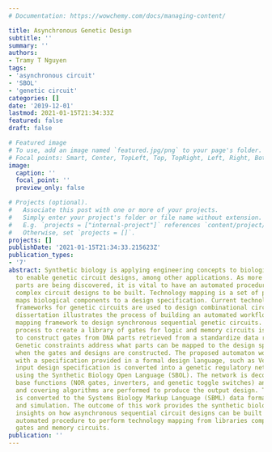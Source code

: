 ```yaml
---
# Documentation: https://wowchemy.com/docs/managing-content/

title: Asynchronous Genetic Design
subtitle: ''
summary: ''
authors:
- Tramy T Nguyen
tags:
- 'asynchronous circuit'
- 'SBOL'
- 'genetic circuit'
categories: []
date: '2019-12-01'
lastmod: 2021-01-15T21:34:33Z
featured: false
draft: false

# Featured image
# To use, add an image named `featured.jpg/png` to your page's folder.
# Focal points: Smart, Center, TopLeft, Top, TopRight, Left, Right, BottomLeft, Bottom, BottomRight.
image:
  caption: ''
  focal_point: ''
  preview_only: false

# Projects (optional).
#   Associate this post with one or more of your projects.
#   Simply enter your project's folder or file name without extension.
#   E.g. `projects = ["internal-project"]` references `content/project/deep-learning/index.md`.
#   Otherwise, set `projects = []`.
projects: []
publishDate: '2021-01-15T21:34:33.215623Z'
publication_types:
- '7'
abstract: Synthetic biology is applying engineering concepts to biological processes
  to enable genetic circuit designs, among other applications. As more biological
  parts are being discovered, it is vital to have an automated procedure to allow
  complex circuit designs to be built. Technology mapping is a set of procedures that
  maps biological components to a design specification. Current technology mapping
  frameworks for genetic circuits are used to design combinational circuits. This
  dissertation illustrates the process of building an automated workflow for a technology
  mapping framework to design synchronous sequential genetic circuits. An automated
  process to create a library of gates for logic and memory circuits is described
  to construct gates from DNA parts retrieved from a standardize data repository.
  Genetic constraints address what parts can be mapped to the design specification
  when the gates and designs are constructed. The proposed automaton workflow begins
  with a specification provided in a formal design language, such as Verilog. The
  input design specification is converted into a genetic regulatory network represented
  using the Synthetic Biology Open Language (SBOL). The network is decomposed into
  base functions (NOR gates, inverters, and genetic toggle switches) and matching
  and covering algorithms are performed to produce the output design. The output design
  is converted to the Systems Biology Markup Language (SBML) data format for testing
  and simulation. The outcome of this work provides the synthetic biology community
  insights on how asynchronous sequential circuit designs can be built through an
  automated procedure to perform technology mapping from libraries composed of logic
  gates and memory circuits.
publication: ''
---
```

